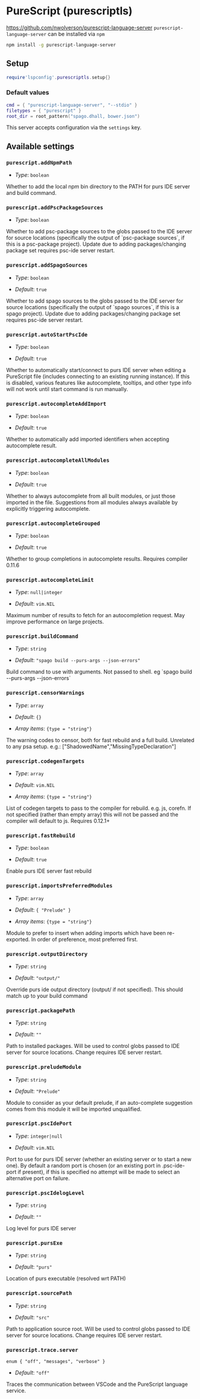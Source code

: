 # PureScript (purescriptls)

https://github.com/nwolverson/purescript-language-server
`purescript-language-server` can be installed via `npm`
```sh
npm install -g purescript-language-server
```


## Setup

```lua
require'lspconfig'.purescriptls.setup{}
```


### Default values

```lua
cmd = { "purescript-language-server", "--stdio" }
filetypes = { "purescript" }
root_dir = root_pattern("spago.dhall, bower.json")
```


This server accepts configuration via the `settings` key.

## Available settings

### `purescript.addNpmPath`

  * *Type*: `boolean`

 Whether to add the local npm bin directory to the PATH for purs IDE server and build command\.

### `purescript.addPscPackageSources`

  * *Type*: `boolean`

 Whether to add psc\-package sources to the globs passed to the IDE server for source locations \(specifically the output of \`psc\-package sources\`\, if this is a psc\-package project\)\. Update due to adding packages\/changing package set requires psc\-ide server restart\.

### `purescript.addSpagoSources`

  * *Type*: `boolean`

 * *Default*: `true`
 
 Whether to add spago sources to the globs passed to the IDE server for source locations \(specifically the output of \`spago sources\`\, if this is a spago project\)\. Update due to adding packages\/changing package set requires psc\-ide server restart\.

### `purescript.autoStartPscIde`

  * *Type*: `boolean`

 * *Default*: `true`
 
 Whether to automatically start\/connect to purs IDE server when editing a PureScript file \(includes connecting to an existing running instance\)\. If this is disabled\, various features like autocomplete\, tooltips\, and other type info will not work until start command is run manually\.

### `purescript.autocompleteAddImport`

  * *Type*: `boolean`

 * *Default*: `true`
 
 Whether to automatically add imported identifiers when accepting autocomplete result\.

### `purescript.autocompleteAllModules`

  * *Type*: `boolean`

 * *Default*: `true`
 
 Whether to always autocomplete from all built modules\, or just those imported in the file\. Suggestions from all modules always available by explicitly triggering autocomplete\.

### `purescript.autocompleteGrouped`

  * *Type*: `boolean`

 * *Default*: `true`
 
 Whether to group completions in autocomplete results\. Requires compiler 0\.11\.6

### `purescript.autocompleteLimit`

  * *Type*: `null|integer`

 * *Default*: `vim.NIL`
 
 Maximum number of results to fetch for an autocompletion request\. May improve performance on large projects\.

### `purescript.buildCommand`

  * *Type*: `string`

 * *Default*: `"spago build --purs-args --json-errors"`
 
 Build command to use with arguments\. Not passed to shell\. eg \`spago build \-\-purs\-args \-\-json\-errors\`

### `purescript.censorWarnings`

  * *Type*: `array`

 * *Default*: `{}`
 
 * *Array items*: `{type = "string"}`
 
 The warning codes to censor\, both for fast rebuild and a full build\. Unrelated to any psa setup\. e\.g\.\: \[\"ShadowedName\"\,\"MissingTypeDeclaration\"\]

### `purescript.codegenTargets`

  * *Type*: `array`

 * *Default*: `vim.NIL`
 
 * *Array items*: `{type = "string"}`
 
 List of codegen targets to pass to the compiler for rebuild\. e\.g\. js\, corefn\. If not specified \(rather than empty array\) this will not be passed and the compiler will default to js\. Requires 0\.12\.1+

### `purescript.fastRebuild`

  * *Type*: `boolean`

 * *Default*: `true`
 
 Enable purs IDE server fast rebuild

### `purescript.importsPreferredModules`

  * *Type*: `array`

 * *Default*: `{ "Prelude" }`
 
 * *Array items*: `{type = "string"}`
 
 Module to prefer to insert when adding imports which have been re\-exported\. In order of preference\, most preferred first\.

### `purescript.outputDirectory`

  * *Type*: `string`

 * *Default*: `"output/"`
 
 Override purs ide output directory \(output\/ if not specified\)\. This should match up to your build command

### `purescript.packagePath`

  * *Type*: `string`

 * *Default*: `""`
 
 Path to installed packages\. Will be used to control globs passed to IDE server for source locations\.  Change requires IDE server restart\.

### `purescript.preludeModule`

  * *Type*: `string`

 * *Default*: `"Prelude"`
 
 Module to consider as your default prelude\, if an auto\-complete suggestion comes from this module it will be imported unqualified\.

### `purescript.pscIdePort`

  * *Type*: `integer|null`

 * *Default*: `vim.NIL`
 
 Port to use for purs IDE server \(whether an existing server or to start a new one\)\. By default a random port is chosen \(or an existing port in \.psc\-ide\-port if present\)\, if this is specified no attempt will be made to select an alternative port on failure\.

### `purescript.pscIdelogLevel`

  * *Type*: `string`

 * *Default*: `""`
 
 Log level for purs IDE server

### `purescript.pursExe`

  * *Type*: `string`

 * *Default*: `"purs"`
 
 Location of purs executable \(resolved wrt PATH\)

### `purescript.sourcePath`

  * *Type*: `string`

 * *Default*: `"src"`
 
 Path to application source root\. Will be used to control globs passed to IDE server for source locations\. Change requires IDE server restart\.

### `purescript.trace.server`

  `enum { "off", "messages", "verbose" }`

 * *Default*: `"off"`
 
 Traces the communication between VSCode and the PureScript language service\.



